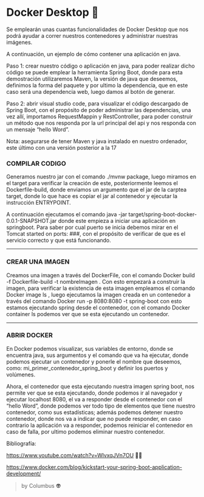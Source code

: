  
# Docker Desktop 🐳

Se emplearán unas cuantas funcionalidades de Docker Desktop que nos podrá ayudar a correr nuestros contenedores y administrar nuestras imágenes. 

A continuación, un ejemplo de cómo contener una aplicación en java.

Paso 1: crear nuestro código o aplicación en java, para poder realizar dicho código se puede emplear la herramienta Spring Boot, donde para esta demostración utilizaremos Maven, la versión de java que deseemos, definimos la forma del paquete y por ultimo la dependencia, que en este caso será una dependencia web, luego damos al botón de generar.

Paso 2: abrir visual studio code, para visualizar el código descargado de Spring Boot, con el propósito de poder administrar las dependencias, una vez allí, importamos RequestMappin y RestController, para poder construir un método que nos responda por la url principal del api y nos responda con un mensaje “hello Word”.

Nota: asegurarse de tener Maven y java instalado en nuestro ordenador, este último con una versión posterior a la 17 

### COMPILAR CODIGO

Generamos nuestro jar con el comando ./mvnw package, luego miramos en el target para verificar la creación de este, posteriormente leemos el Dockerfile-build, donde enviamos un argumento que el jar de la carptea target, donde lo que hace es copiar  el jar al contenedor y ejecutar la instrucción ENTRYPOINT.

A  continuación ejecutamos el comando java -jar target/spring-boot-docker-0.0.1-SNAPSHOT.jar donde este empieza a  iniciar una aplicación en springboot.
Para saber por cual puerto se inicia debemos mirar en el Tomcat started on ports: ###, con el propósito de verificar de que es el servicio correcto y que está funcionando.

-----------
### CREAR UNA IMAGEN

Creamos una imagen a través del DockerFile, con el comando Docker build -f Dockerfile-build -t nombreImagen .
Con esto empezará a construir la imagen, para verificar la existencia de esta imagen empleamos el comando Docker image ls , luego ejecutamos la imagen creada en un contenedor a través del comando
Docker run -p 8080:8080 -t spring-boot con esto estamos ejecutando spring desde el contenedor, con el comando Docker container ls podemos ver que se esta ejecutando un contenedor.

-----------

### ABRIR DOCKER

En Docker podemos visualizar, sus variables de entorno, donde se encuentra java, sus argumentos y el comando que va ha ejecutar, donde podemos ejecutar un contenedor y ponerle el nombre que deseemos, como: mi_primer_contenedor_spring_boot y definir los puertos y volúmenes.

Ahora, el contenedor que esta ejecutando nuestra imagen spring boot, nos permite ver que se esta ejecutando, donde podemos ir al navegador y ejecutar localhost 8080, el va a responder desde el contenedor con el “hello Word”, donde podemos ver todo tipo de elementos que tiene nuestro contenedor, como sus estadísticas; además podemos detener nuestro contenedor, donde nos va a indicar que no puede responder, en caso contrario la aplicación va a responder, podemos reiniciar el contenedor en caso de falla, por ultimo podemos eliminar nuestro contenedor.


Bibliografía:

https://www.youtube.com/watch?v=WlvxqJVn7OU   🧑‍💻

https://www.docker.com/blog/kickstart-your-spring-boot-application-development/

> by Columbus 👽

